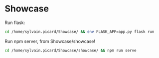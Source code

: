 # Showcase

Run flask:

```bash
cd /home/sylvain.picard/Showcase/ && env FLASK_APP=app.py flask run
```

Run npm server, from Showcase/showcase!

```bash
cd /home/sylvain.picard/Showcase/showcase/ && npm run serve
```
